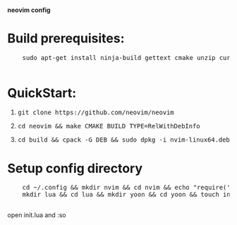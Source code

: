 #### neovim config
# Build prerequisites:
  <pre>
    sudo apt-get install ninja-build gettext cmake unzip curl
  </pre>

# QuickStart:
1. <pre>git clone https://github.com/neovim/neovim</pre>
2. <pre>cd neovim && make CMAKE_BUILD_TYPE=RelWithDebInfo</pre>
3. <pre>cd build && cpack -G DEB && sudo dpkg -i nvim-linux64.deb</pre>

# Setup config directory
  <pre>
    cd ~/.config && mkdir nvim && cd nvim && echo "require('yoon')" > init.lua && \
    mkdir lua && cd lua && mkdir yoon && cd yoon && touch init.lua && nvim .
  </pre>
  open init.lua and :so 
